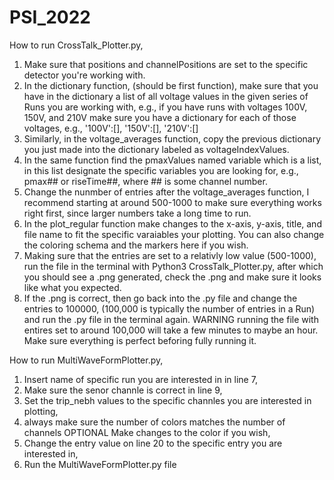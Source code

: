 # PSI_2022

How to run CrossTalk_Plotter.py, 
1) Make sure that positions and channelPositions are set to the specific detector you're working with.
2) In the dictionary function, (should be first function), make sure that you have in the dictionary a list of all voltage values in the given series of Runs you are working with, e.g., if you have runs with voltages 100V, 150V, and 210V make sure you have a dictionary for each of those voltages, e.g., 
'100V':[],
'150V':[],
'210V':[]
3) Similarly, in the voltage_averages function, copy the previous dictionary you just made into the dictionary labeled as voltageIndexValues.
4) In the same function find the pmaxValues named variable which is a list, in this list designate the specific variables you are looking for, e.g., pmax## or riseTime##, where ## is some channel number.
5) Change the nunmber of entries after the voltage_averages function, I recommend starting at around 500-1000 to make sure everything works right first, since larger numbers take a long time to run.
6) In the plot_regular function make changes to the x-axis, y-axis, title, and file name to fit the specific varaiables your plotting. You can also change the coloring schema and the markers here if you wish.
7) Making sure that the entries are set to a relativly low value (500-1000), run the file in the terminal with Python3 CrossTalk_Plotter.py, after which you should see a .png generated, check the .png and make sure it looks like what you expected.
8) If the .png is correct, then go back into the .py file and change the entries to 100000, (100,000 is typically the number of entries in a Run) and run the .py file in the terminal again. WARNING running the file with entires set to around 100,000 will take a few minutes to maybe an hour. Make sure everything is perfect beforing fully running it.



How to run MultiWaveFormPlotter.py,
1) Insert name of specific run you are interested in in line 7, 
2) Make sure the senor channle is correct in line 9,
3) Set the trip_nebh values to the specific channles you are interested in plotting,
3) always make sure the number of colors matches the number of channels OPTIONAL Make changes to the color if you wish,
4) Change the entry value on line 20 to the specific entry you are interested in,
5) Run the MultiWaveFormPlotter.py file




